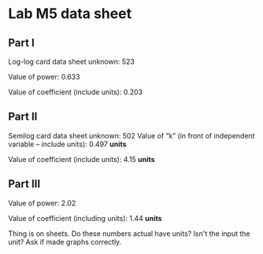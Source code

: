 # Lab M5 data sheet
## Part I
Log-log card data sheet unknown: 523

Value of power: 0.633

Value of coefficient (include units): 0.203

## Part II
Semilog card data sheet unknown: 502
Value of “k” (in front of independent variable – include units): 0.497 **units**

Value of coefficient (include units): 4.15 **units**

## Part III
Value of power: 2.02

Value of coefficient (including units):  1.44 **units**


Thing is on sheets. Do these numbers actual have units? Isn't the input the unit? Ask if made graphs correctly.